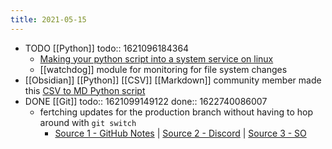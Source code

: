 ```yaml
---
title: 2021-05-15
---
```


- TODO [[Python]]
  todo:: 1621096184364
	- [Making your python script into a system service on linux](https://python.plainenglish.io/turning-your-python-script-into-a-real-program-cb702e16ed02)
	- [[watchdog]] module for monitoring for file system changes
- [[Obsidian]] [[Python]] [[CSV]] [[Markdown]] community member made this [CSV to MD Python script](https://github.com/kometenstaub/csv-to-md)
- DONE [[Git]]
  todo:: 1621099149122
  done:: 1622740086007
	- fertching updates for the production branch without having to hop around with `git switch`
		- [Source 1 - GitHub Notes](https://github.com/ebouchut/learn-git/wiki/Branch#merge-a-branch-without-doing-a-git-checkout-beforehand) | [Source 2 - Discord](https://discord.com/channels/737199036817342466/737199948910690344/843161442299674634) | [Source 3 - SO](https://stackoverflow.com/questions/3216360/merge-update-and-pull-git-branches-without-using-checkouts/17722977#17722977)